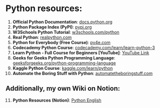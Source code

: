 # Python resources:

1. **Official Python Documentation**: [docs.python.org](https://docs.python.org/3/)
2. **Python Package Index (PyPI)**: [pypi.org](https://pypi.org/)
3. **W3Schools Python Tutorial**: [w3schools.com/python](https://www.w3schools.com/python/)
4. **Real Python**: [realpython.com](https://realpython.com/)
5. **Python for Everybody (Free Course)**: [py4e.com](https://www.py4e.com/)
6. **Codecademy Python Course**: [codecademy.com/learn/learn-python-3](https://www.codecademy.com/learn/learn-python-3)
7. **Learn Python - Full Course for Beginners [YouTube]**: [YouTube Link](https://www.youtube.com/watch?v=rfscVS0vtbw)
8. **Geeks for Geeks Python Programming Language**: [geeksforgeeks.org/python-programming-language](https://www.geeksforgeeks.org/python-programming-language/)
9. **Kaggle Python Course**: [kaggle.com/learn/python](https://www.kaggle.com/learn/python)
10. **Automate the Boring Stuff with Python**: [automatetheboringstuff.com](https://automatetheboringstuff.com/)

## Additionally, my own Wiki on Notion:

11. **Python Resources (Notion)**: [Python English](https://www.notion.so/Python-English-131638e786a980f6bb99e639e024aa2e?pvs=4)